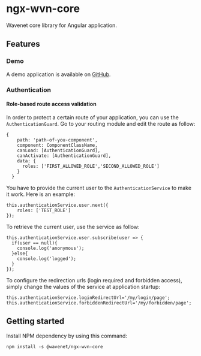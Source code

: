 # ngx-wvn-core
Wavenet core library for Angular application.

## Features

### Demo
A demo application is available on [GitHub](https://github.com/wavenet-be/wvn-angular-demo).

### Authentication
#### Role-based route access validation
In order to protect a certain route of your application, you can use the `AuthenticationGuard`. Go to your routing module and edit the route as follow:  
```
{
    path: 'path-of-you-component',
    component: ComponentClassName,
    canLoad: [AuthenticationGuard],
    canActivate: [AuthenticationGuard],
    data: {
      roles: ['FIRST_ALLOWED_ROLE','SECOND_ALLOWED_ROLE']
    }
  }
```

You have to provide the current user to the `AuthenticationService` to make it work. Here is an example:
```
this.authenticationService.user.next({
    roles: ['TEST_ROLE']
});
``` 

To retrieve the current user, use the service as follow:
```
this.authenticationService.user.subscribe(user => {
  if(user == null){
    console.log('anonymous');
  }else{
    console.log('logged');
  }
});
``` 

To configure the redirection urls (login required and forbidden access), simply change the values of the service at application startup:
```
this.authenticationService.loginRedirectUrl='/my/login/page';
this.authenticationService.forbiddenRedirectUrl='/my/forbidden/page';
```

## Getting started
Install NPM dependency by using this command:
````
npm install -s @wavenet/ngx-wvn-core
````
